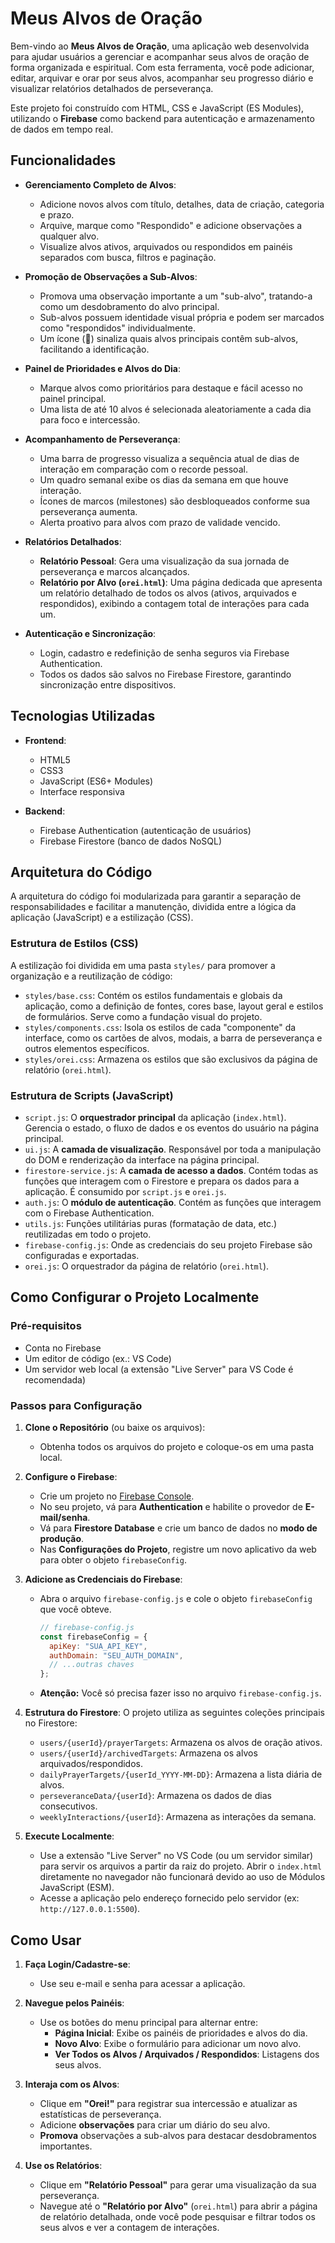 # Meus Alvos de Oração

Bem-vindo ao **Meus Alvos de Oração**, uma aplicação web desenvolvida para ajudar usuários a gerenciar e acompanhar seus alvos de oração de forma organizada e espiritual. Com esta ferramenta, você pode adicionar, editar, arquivar e orar por seus alvos, acompanhar seu progresso diário e visualizar relatórios detalhados de perseverança.

Este projeto foi construído com HTML, CSS e JavaScript (ES Modules), utilizando o **Firebase** como backend para autenticação e armazenamento de dados em tempo real.

## Funcionalidades

-   **Gerenciamento Completo de Alvos**:
    -   Adicione novos alvos com título, detalhes, data de criação, categoria e prazo.
    -   Arquive, marque como "Respondido" e adicione observações a qualquer alvo.
    -   Visualize alvos ativos, arquivados ou respondidos em painéis separados com busca, filtros e paginação.

-   **Promoção de Observações a Sub-Alvos**:
    -   Promova uma observação importante a um "sub-alvo", tratando-a como um desdobramento do alvo principal.
    -   Sub-alvos possuem identidade visual própria e podem ser marcados como "respondidos" individualmente.
    -   Um ícone (🔗) sinaliza quais alvos principais contêm sub-alvos, facilitando a identificação.

-   **Painel de Prioridades e Alvos do Dia**:
    -   Marque alvos como prioritários para destaque e fácil acesso no painel principal.
    -   Uma lista de até 10 alvos é selecionada aleatoriamente a cada dia para foco e intercessão.

-   **Acompanhamento de Perseverança**:
    -   Uma barra de progresso visualiza a sequência atual de dias de interação em comparação com o recorde pessoal.
    -   Um quadro semanal exibe os dias da semana em que houve interação.
    -   Ícones de marcos (milestones) são desbloqueados conforme sua perseverança aumenta.
    -   Alerta proativo para alvos com prazo de validade vencido.

-   **Relatórios Detalhados**:
    -   **Relatório Pessoal**: Gera uma visualização da sua jornada de perseverança e marcos alcançados.
    -   **Relatório por Alvo (`orei.html`)**: Uma página dedicada que apresenta um relatório detalhado de todos os alvos (ativos, arquivados e respondidos), exibindo a contagem total de interações para cada um.

-   **Autenticação e Sincronização**:
    -   Login, cadastro e redefinição de senha seguros via Firebase Authentication.
    -   Todos os dados são salvos no Firebase Firestore, garantindo sincronização entre dispositivos.

## Tecnologias Utilizadas

-   **Frontend**:
    -   HTML5
    -   CSS3
    -   JavaScript (ES6+ Modules)
    -   Interface responsiva

-   **Backend**:
    -   Firebase Authentication (autenticação de usuários)
    -   Firebase Firestore (banco de dados NoSQL)

## Arquitetura do Código

A arquitetura do código foi modularizada para garantir a separação de responsabilidades e facilitar a manutenção, dividida entre a lógica da aplicação (JavaScript) e a estilização (CSS).

### Estrutura de Estilos (CSS)

A estilização foi dividida em uma pasta `styles/` para promover a organização e a reutilização de código:

-   `styles/base.css`: Contém os estilos fundamentais e globais da aplicação, como a definição de fontes, cores base, layout geral e estilos de formulários. Serve como a fundação visual do projeto.
-   `styles/components.css`: Isola os estilos de cada "componente" da interface, como os cartões de alvos, modais, a barra de perseverança e outros elementos específicos.
-   `styles/orei.css`: Armazena os estilos que são exclusivos da página de relatório (`orei.html`).

### Estrutura de Scripts (JavaScript)

-   `script.js`: O **orquestrador principal** da aplicação (`index.html`). Gerencia o estado, o fluxo de dados e os eventos do usuário na página principal.
-   `ui.js`: A **camada de visualização**. Responsável por toda a manipulação do DOM e renderização da interface na página principal.
-   `firestore-service.js`: A **camada de acesso a dados**. Contém todas as funções que interagem com o Firestore e prepara os dados para a aplicação. É consumido por `script.js` e `orei.js`.
-   `auth.js`: O **módulo de autenticação**. Contém as funções que interagem com o Firebase Authentication.
-   `utils.js`: Funções utilitárias puras (formatação de data, etc.) reutilizadas em todo o projeto.
-   `firebase-config.js`: Onde as credenciais do seu projeto Firebase são configuradas e exportadas.
-   `orei.js`: O orquestrador da página de relatório (`orei.html`).

## Como Configurar o Projeto Localmente

### Pré-requisitos

-   Conta no Firebase
-   Um editor de código (ex.: VS Code)
-   Um servidor web local (a extensão "Live Server" para VS Code é recomendada)

### Passos para Configuração

1.  **Clone o Repositório** (ou baixe os arquivos):
    -   Obtenha todos os arquivos do projeto e coloque-os em uma pasta local.

2.  **Configure o Firebase**:
    -   Crie um projeto no [Firebase Console](https://console.firebase.google.com/).
    -   No seu projeto, vá para **Authentication** e habilite o provedor de **E-mail/senha**.
    -   Vá para **Firestore Database** e crie um banco de dados no **modo de produção**.
    -   Nas **Configurações do Projeto**, registre um novo aplicativo da web para obter o objeto `firebaseConfig`.

3.  **Adicione as Credenciais do Firebase**:
    -   Abra o arquivo `firebase-config.js` e cole o objeto `firebaseConfig` que você obteve.
        ```javascript
        // firebase-config.js
        const firebaseConfig = {
          apiKey: "SUA_API_KEY",
          authDomain: "SEU_AUTH_DOMAIN",
          // ...outras chaves
        };
        ```
    -   **Atenção:** Você só precisa fazer isso no arquivo `firebase-config.js`.

4.  **Estrutura do Firestore**:
    O projeto utiliza as seguintes coleções principais no Firestore:
    -   `users/{userId}/prayerTargets`: Armazena os alvos de oração ativos.
    -   `users/{userId}/archivedTargets`: Armazena os alvos arquivados/respondidos.
    -   `dailyPrayerTargets/{userId_YYYY-MM-DD}`: Armazena a lista diária de alvos.
    -   `perseveranceData/{userId}`: Armazena os dados de dias consecutivos.
    -   `weeklyInteractions/{userId}`: Armazena as interações da semana.

5.  **Execute Localmente**:
    -   Use a extensão "Live Server" no VS Code (ou um servidor similar) para servir os arquivos a partir da raiz do projeto. Abrir o `index.html` diretamente no navegador não funcionará devido ao uso de Módulos JavaScript (ESM).
    -   Acesse a aplicação pelo endereço fornecido pelo servidor (ex: `http://127.0.0.1:5500`).

## Como Usar

1.  **Faça Login/Cadastre-se**:
    -   Use seu e-mail e senha para acessar a aplicação.

2.  **Navegue pelos Painéis**:
    -   Use os botões do menu principal para alternar entre:
        -   **Página Inicial**: Exibe os painéis de prioridades e alvos do dia.
        -   **Novo Alvo**: Exibe o formulário para adicionar um novo alvo.
        -   **Ver Todos os Alvos / Arquivados / Respondidos**: Listagens dos seus alvos.

3.  **Interaja com os Alvos**:
    -   Clique em **"Orei!"** para registrar sua intercessão e atualizar as estatísticas de perseverança.
    -   Adicione **observações** para criar um diário do seu alvo.
    -   **Promova** observações a sub-alvos para destacar desdobramentos importantes.

4.  **Use os Relatórios**:
    -   Clique em **"Relatório Pessoal"** para gerar uma visualização da sua perseverança.
    -   Navegue até o **"Relatório por Alvo"** (`orei.html`) para abrir a página de relatório detalhada, onde você pode pesquisar e filtrar todos os seus alvos e ver a contagem de interações.
